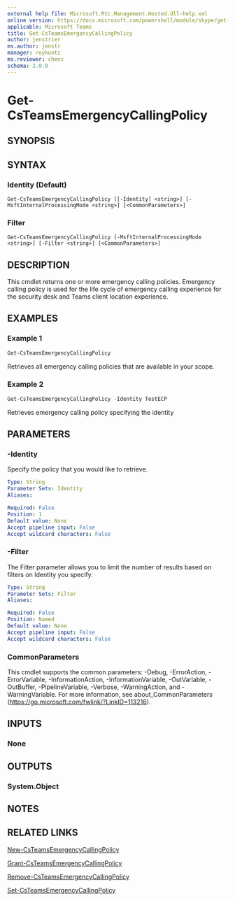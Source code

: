 ```yaml
---
external help file: Microsoft.Rtc.Management.Hosted.dll-help.xml
online version: https://docs.microsoft.com/powershell/module/skype/get-csteamsemergencycallingpolicy
applicable: Microsoft Teams
title: Get-CsTeamsEmergencyCallingPolicy
author: jenstrier
ms.author: jenstr
manager: roykuntz
ms.reviewer: chenc
schema: 2.0.0
---
```


# Get-CsTeamsEmergencyCallingPolicy

## SYNOPSIS

## SYNTAX

### Identity (Default)
```
Get-CsTeamsEmergencyCallingPolicy [[-Identity] <string>] [-MsftInternalProcessingMode <string>] [<CommonParameters>]
```

### Filter
```
Get-CsTeamsEmergencyCallingPolicy [-MsftInternalProcessingMode <string>] [-Filter <string>] [<CommonParameters>]
```

## DESCRIPTION
This cmdlet returns one or more emergency calling policies. Emergency calling policy is used for the life cycle of emergency calling experience for the security desk and Teams client location experience.

## EXAMPLES

### Example 1
```powershell
Get-CsTeamsEmergencyCallingPolicy
```

Retrieves all emergency calling policies that are available in your scope.

### Example 2
```powershell
Get-CsTeamsEmergencyCallingPolicy -Identity TestECP
```

Retrieves emergency calling policy specifying the identity

## PARAMETERS

### -Identity
Specify the policy that you would like to retrieve.

```yaml
Type: String
Parameter Sets: Identity
Aliases:

Required: False
Position: 1
Default value: None
Accept pipeline input: False
Accept wildcard characters: False
```

### -Filter
The Filter parameter allows you to limit the number of results based on filters on Identity you specify.

```yaml
Type: String
Parameter Sets: Filter
Aliases:

Required: False
Position: Named
Default value: None
Accept pipeline input: False
Accept wildcard characters: False
```

### CommonParameters
This cmdlet supports the common parameters: -Debug, -ErrorAction, -ErrorVariable, -InformationAction, -InformationVariable, -OutVariable, -OutBuffer, -PipelineVariable, -Verbose, -WarningAction, and -WarningVariable. For more information, see about_CommonParameters (https://go.microsoft.com/fwlink/?LinkID=113216).

## INPUTS

### None

## OUTPUTS

### System.Object
## NOTES

## RELATED LINKS

[New-CsTeamsEmergencyCallingPolicy](New-CsTeamsEmergencyCallingPolicy.md)

[Grant-CsTeamsEmergencyCallingPolicy](Grant-CsTeamsEmergencyCallingPolicy.md)

[Remove-CsTeamsEmergencyCallingPolicy](Remove-CsTeamsEmergencyCallingPolicy.md)

[Set-CsTeamsEmergencyCallingPolicy](Set-CsTeamsEmergencyCallingPolicy.md)
